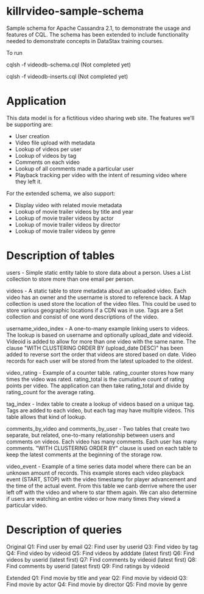 killrvideo-sample-schema
===============================

Sample schema for Apache Cassandra 2.1, to demonstrate the usage and features of CQL. 
The schema has been extended to include functionality needed to demonstrate concepts in DataStax training courses.

To run

cqlsh -f videodb-schema.cql (Not completed yet)

cqlsh -f videodb-inserts.cql (Not completed yet)

Application
===========

This data model is for a fictitious video sharing web site. The features we'll be supporting are:

 - User creation
 - Video file upload with metadata
 - Lookup of videos per user
 - Lookup of videos by tag
 - Comments on each video
 - Lookup of all comments made a particular user
 - Playback tracking per video with the intent of resuming video where they left it.

For the extended schema, we also support:

 - Display video with related movie metadata
 - Lookup of movie trailer videos by title and year
 - Lookup of movie trailer videos by actor
 - Lookup of movie trailer videos by director
 - Lookup of movie trailer videos by genre



Description of tables
=====================

users - Simple static entity table to store data about a person. Uses a List collection to store more than one email per person.

videos - A static table to store metadata about an uploaded video. Each video has an owner and the username is stored to reference back. A Map collection is used store the location of the video files. This could be used to store various geographic locations if a CDN was in use. Tags are a Set collection and consist of one word descriptions of the video.

username_video_index - A one-to-many example linking users to videos. The lookup is based on username and optionally upload_date and videoid. Videoid is added to allow for more than one video with the same name. The clause "WITH CLUSTERING ORDER BY (upload_date DESC)" has been added to reverse sort the order that videos are stored based on date. Video records for each user will be stored from the latest uploaded to the oldest.

video_rating - Example of a counter table. rating_counter stores how many times the video was rated. rating_total is the cumulative count of rating points per video. The application can then take rating_total and divide by rating_count for the average rating.

tag_index - Index table to create a lookup of videos based on a unique tag. Tags are added to each video, but each tag may have multiple videos. This table allows that kind of lookup.

comments_by_video and comments_by_user - Two tables that create two separate, but related, one-to-many relationship between users and comments on videos. Each video has many comments. Each user has many comments. "WITH CLUSTERING ORDER BY" clause is used on each table to keep the latest comments at the beginning of the storage row.

video_event - Example of a time series data model where there can be an unknown amount of records. This example stores each video playback event (START, STOP) with the video timestamp for player advancement and the time of the actual event. From this table we canb derrive where the user left off with the video and where to star tthem again. We can also determine if users are watching an entire video or how many times they viewd a particular video.


Description of queries
======================

Original
Q1: Find user by email
Q2: Find user by userid
Q3: Find video by tag
Q4: Find video by videoid
Q5: Find videos by adddate (latest first)
Q6: Find videos by userid (latest first)
Q7: Find comments by videoid (latest first)
Q8: Find comments by userid (latest first)
Q9: Find ratings by videoid


Extended
Q1: Find movie by title and year
Q2: Find movie by videoid
Q3: Find movie by actor
Q4: Find movie by director
Q5: Find movie by genre
